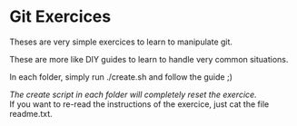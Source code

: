 Git Exercices
=============

Theses are very simple exercices to learn to manipulate git.

These are more like DIY guides to learn to handle
very common situations.

In each folder, simply run ./create.sh and follow the guide ;)

*The create script in each folder will completely reset the exercice.*  
If you want to re-read the instructions of the exercice, just cat
the file readme.txt.

